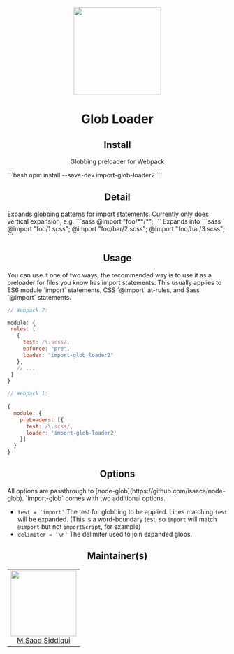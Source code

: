 
<div align="center">
  <a href="https://github.com/webpack/webpack">
    <img width="200" height="200" src="https://webpack.js.org/assets/icon-square-big.svg" />
  </a>
  <h1>Glob Loader</h1>
</div>

<h2 align="center">Install</h2>
<p align="center">Globbing preloader for Webpack</p>
```bash
npm install --save-dev import-glob-loader2
```
<h2 align="center">Detail</h2>
Expands globbing patterns for import statements. Currently only does vertical expansion, e.g.
```sass
@import "foo/**/*";
```
Expands into
```sass
@import "foo/1.scss";
@import "foo/bar/2.scss";
@import "foo/bar/3.scss";
```

<h2 align="center">Usage</h2>
You can use it one of two ways, the recommended way is to use it as a preloader for files you know has import statements.
This usually applies to ES6 module `import` statements, CSS `@import` at-rules, and Sass `@import` statements.

```js
// Webpack 2:

module: {
 rules: [
   {
     test: /\.scss/,
     enforce: "pre",
     loader: "import-glob-loader2"
   },
   // ...
 ]
}

// Webpack 1:
 
{
  module: {
    preLoaders: [{
      test: /\.scss/,
      loader: 'import-glob-loader2'
    }]
  }
}
```

<h2 align="center">Options</h2>
All options are passthrough to [node-glob](https://github.com/isaacs/node-glob). `import-glob` comes with two additional options.

* `test = 'import'` The test for globbing to be applied. Lines matching `test` will be expanded. (This is a word-boundary test, so `import` will match `@import` but not `importScript`, for example)
* `delimiter = '\n'` The delimiter used to join expanded globs.

<h2 align="center">Maintainer(s)</h2>

<table>
  <tbody>
    <tr>
      <td align="center">
        <img width="150" height="150"
        src="https://github.com/mazemax.png?v=3&s=150">
        </br>
        <a href="https://github.com/mazemax">M.Saad Siddiqui</a>
      </td>
    </tr>
  <tbody>
</table>
